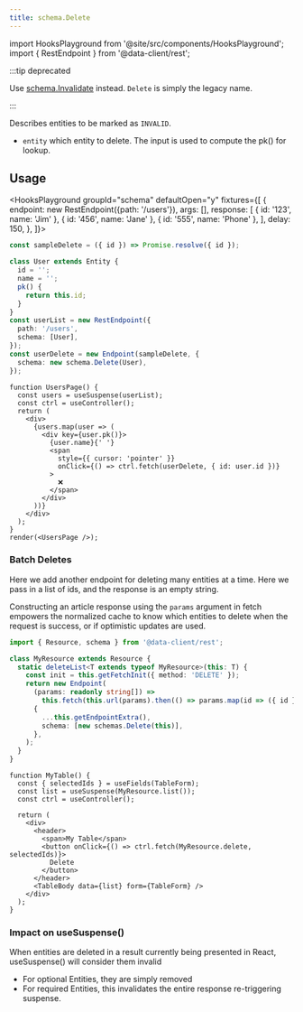 ```yaml
---
title: schema.Delete
---
```

<head>
  <title>schema.Delete - Invalidating Entities | Reactive Data Client</title>
</head>

import HooksPlayground from '@site/src/components/HooksPlayground';
import { RestEndpoint } from '@data-client/rest';

:::tip deprecated

Use [schema.Invalidate](./Invalidate.md) instead. `Delete` is simply the legacy name.

:::

Describes entities to be marked as `INVALID`.

- `entity` which entity to delete. The input is used to compute the pk() for lookup.

## Usage

<HooksPlayground groupId="schema" defaultOpen="y" fixtures={[
{
endpoint: new RestEndpoint({path: '/users'}),
args: [],
response: [
    { id: '123', name: 'Jim' },
    { id: '456', name: 'Jane' },
    { id: '555', name: 'Phone' },
  ],
delay: 150,
},
]}>

```typescript title="api/User.ts"
const sampleDelete = ({ id }) => Promise.resolve({ id });

class User extends Entity {
  id = '';
  name = '';
  pk() {
    return this.id;
  }
}
const userList = new RestEndpoint({
  path: '/users',
  schema: [User],
});
const userDelete = new Endpoint(sampleDelete, {
  schema: new schema.Delete(User),
});
```

```tsx title="UserPage.tsx"
function UsersPage() {
  const users = useSuspense(userList);
  const ctrl = useController();
  return (
    <div>
      {users.map(user => (
        <div key={user.pk()}>
          {user.name}{' '}
          <span
            style={{ cursor: 'pointer' }}
            onClick={() => ctrl.fetch(userDelete, { id: user.id })}
          >
            ❌
          </span>
        </div>
      ))}
    </div>
  );
}
render(<UsersPage />);
```

</HooksPlayground>

### Batch Deletes

Here we add another endpoint for deleting many entities at a time. Here we
pass in a list of ids, and the response is an empty string.

Constructing an article response using the `params` argument in fetch empowers
the normalized cache to know which entities to delete when the request is success,
or if optimistic updates are used.

```typescript
import { Resource, schema } from '@data-client/rest';

class MyResource extends Resource {
  static deleteList<T extends typeof MyResource>(this: T) {
    const init = this.getFetchInit({ method: 'DELETE' });
    return new Endpoint(
      (params: readonly string[]) =>
        this.fetch(this.url(params).then(() => params.map(id => ({ id })))),
      {
        ...this.getEndpointExtra(),
        schema: [new schemas.Delete(this)],
      },
    );
  }
}
```

```tsx
function MyTable() {
  const { selectedIds } = useFields(TableForm);
  const list = useSuspense(MyResource.list());
  const ctrl = useController();

  return (
    <div>
      <header>
        <span>My Table</span>
        <button onClick={() => ctrl.fetch(MyResource.delete, selectedIds)}>
          Delete
        </button>
      </header>
      <TableBody data={list} form={TableForm} />
    </div>
  );
}
```

### Impact on useSuspense()

When entities are deleted in a result currently being presented in React, useSuspense()
will consider them invalid

- For optional Entities, they are simply removed
- For required Entities, this invalidates the entire response re-triggering suspense.
